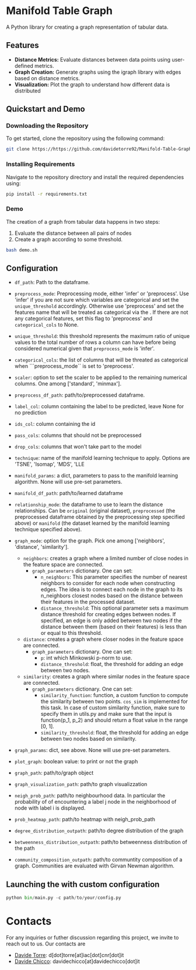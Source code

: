 # Manifold Table Graph

A Python library for creating a graph representation of tabular data.

## Features

- **Distance Metrics:** Evaluate distances between data points using user-defined metrics.
- **Graph Creation:** Generate graphs using the igraph library with edges based on distance metrics.
- **Visualization:** Plot the graph to understand how different data is distributed

## Quickstart and Demo

### Downloading the Repository

To get started, clone the repository using the following command:

```bash
git clone https://https://github.com/davidetorre92/Manifold-Table-Graph
```
### Installing Requirements
Navigate to the repository directory and install the required dependencies using:
```bash
pip install -r requirements.txt
```
### Demo
The creation of a graph from tabular data happens in two steps:
1. Evaluate the distance between all pairs of nodes
2. Create a graph according to some threshold.
```bash
bash demo.sh
```

## Configuration
 * ```df_path```: Path to the dataframe.
 * ```preprocess_mode```: Preprocessing mode, either 'infer' or 'preprocess'. Use 'infer' if you are not sure which variables are categorical and set the ```unique_threshold``` accordingly. Otherwise use 'preprocess' and set the features name that will be treated as categorical via the . If there are not any categorical features, set this flag to 'preprocess' and ```categorical_cols``` to None.
 * ```unique_threshold```: this threshold represents the maximum ratio of unique values to the total number of rows a column can have before being considered numerical given that ```preprocess_mode``` is 'infer'.
 * ```categorical_cols```: the list of columns that will be threated as categorical when ```preprocess_mode`` is set to 'preprocess'.
 * ```scaler```: option to set the scaler to be applied to the remaining numerical columns. One among ['standard', 'minmax'].
 * ```preprocess_df_path```: path/to/preprocessed dataframe.
 * ```label_col```: column containing the label to be predicted, leave None for no prediction
 * ```ids_col```: column containing the id
 * ```pass_cols```: columns that should not be preprocessed
 * ```drop_cols```: columns that won't take part to the model

 * ```technique```: name of the manifold learning technique to apply. Options are 'TSNE', 'Isomap', 'MDS', 'LLE
 * ```manifold_params```: a dict, parameters to pass to the manifold learning algorithm. None will use pre-set parameters.
 * ```manifold_df_path```: path/to/learned dataframe

 * ```relationship_mode```: the dataframe to use to learn the distance relationships. Can be `original` (original dataset), `preprocessed` (the preprocessed dataframe obtained by the preprocessing step specified above) or `manifold` (the dataset learned by the manifold learning technique specified above).
 * ```graph_mode```: option for the graph. Pick one among ['neighbors', 'distance', 'similarity'].
    * ```neighbors```: creates a graph where a limited number of close nodes in the feature space are connected.
        * ```graph_parameters``` dictionary. One can set:
            * ```n_neighbors```: This parameter specifies the number of nearest neighbors to consider for each node when constructing edges. The idea is to connect each node in the graph to its n_neighbors closest nodes based on the distance between their features in the processed dataset.
            * ```distance_threshold```: This optional parameter sets a maximum distance threshold for creating edges between nodes. If specified, an edge is only added between two nodes if the distance between them (based on their features) is less than or equal to this threshold.
    * ```distance```: creates a graph where closer nodes in the feature space are connected.
        * ```graph_parameters``` dictionary. One can set:
            * ```p```: int which Minkowski p-norm to use.
            * ```distance_threshold```: float, the threshold for adding an edge between two nodes.
    * ```similarity```: creates a graph where similar nodes in the feature space are connected.
        * ```graph_parameters``` dictionary. One can set:
            * ```similarity_function```: function, a custom function to compute the similarity between two points.
                        ```cos_sim``` is implemented for this task. In case of custom similarity function, make sure to specify them in utils.py and make sure that the input is function(p_1, p_2) and should return a float value in the range [0, 1].
            * ```similarity_threshold```: float, the threshold for adding an edge between two nodes based on similarity.

 * ```graph_params```: dict, see above. None will use pre-set parameters.
 * ```plot_graph```: boolean value: to print or not the graph
 * ```graph_path```: path/to/graph object
 * ```graph_visualization_path```: path/to graph visualizzation
 * ```neigh_prob_path```: path/to neighbourhood data. In particular the probability of of encountering a label j node in the neighborhood of node with label i is displayed.
 * ```prob_heatmap_path```: path/to heatmap with neigh_prob_path
 * ```degree_distribution_outpath```: path/to degree distribution of the graph
 * ```betweenness_distribution_outpath```: path/to betweenness distribution of the path
 * ```community_composition_outpath```: path/to communtity composition of a graph. Communities are evaluated with Girvan Newman algorithm.

## Launching the with custom configuration
```python
python bin/main.py -c path/to/your/config.py
```

# Contacts
For any inquiries or futher discussion regarding this project, we invite to reach out to us. Our contacts are

- [Davide Torre](https://www.linkedin.com/in/davidetorre92/): d[dot]torre[at]iac[dot]cnr[dot]it
- [Davide Chicco](https://davidechicco.it): davidechicco[at]davidechicco[dot]it


